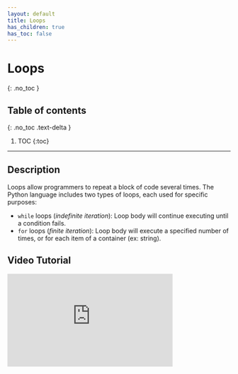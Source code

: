 ```yaml
---
layout: default
title: Loops
has_children: true
has_toc: false
---
```

# Loops
{: .no_toc }
## Table of contents
{: .no_toc .text-delta }

1. TOC
{:toc}

---
## Description
Loops allow programmers to repeat a block of code several times. The Python language includes two types of loops, each used for specific purposes:
- `while` loops (*indefinite iteration*): Loop body will continue executing until a condition fails.
- `for` loops (*finite iteration*):  Loop body will execute a specified number of times, or for each item of a container (ex: string). 

## Video Tutorial

<iframe width="373" height="210" src="https://www.youtube.com/embed/LrOAl8vUFHY" frameborder="0" allow="accelerometer; autoplay; clipboard-write; encrypted-media; gyroscope; picture-in-picture" allowfullscreen></iframe>
